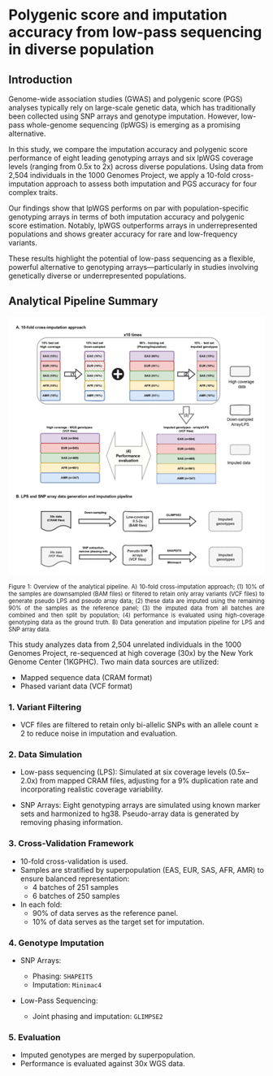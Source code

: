 # Polygenic score and imputation accuracy from low-pass sequencing in diverse population

## Introduction

Genome-wide association studies (GWAS) and polygenic score (PGS) analyses typically rely on large-scale genetic data, which has traditionally been collected using SNP arrays and genotype imputation. However, low-pass whole-genome sequencing (lpWGS) is emerging as a promising alternative.

In this study, we compare the imputation accuracy and polygenic score performance of eight leading genotyping arrays and six lpWGS coverage levels (ranging from 0.5x to 2x) across diverse populations. Using data from 2,504 individuals in the 1000 Genomes Project, we apply a 10-fold cross-imputation approach to assess both imputation and PGS accuracy for four complex traits.

Our findings show that lpWGS performs on par with population-specific genotyping arrays in terms of both imputation accuracy and polygenic score estimation. Notably, lpWGS outperforms arrays in underrepresented populations and shows greater accuracy for rare and low-frequency variants.

These results highlight the potential of low-pass sequencing as a flexible, powerful alternative to genotyping arrays—particularly in studies involving genetically diverse or underrepresented populations.

## Analytical Pipeline Summary

![Overview](assets/img/Fig1.jpg)
<figcaption style="
    max-width: 100%; 
    margin: 0 auto; 
    font-size: 0.80em;
    text-align: justify;
  ">
    Figure 1: Overview of the analytical pipeline. A) 10-fold cross-imputation approach; (1) 10% of the samples are downsampled (BAM files) or filtered to retain only array variants (VCF files) to generate pseudo LPS and pseudo array data; (2) these data are imputed using the remaining 90% of the samples as the reference panel; (3) the imputed data from all batches are combined and then split by population; (4) performance is evaluated using high-coverage genotyping data as the ground truth. B) Data generation and imputation pipeline for LPS and SNP array data. 
</figcaption>

This study analyzes data from 2,504 unrelated individuals in the 1000 Genomes Project, re-sequenced at high coverage (30x) by the New York Genome Center (1KGPHC). Two main data sources are utilized:

- Mapped sequence data (CRAM format)
- Phased variant data (VCF format)

### 1. Variant Filtering
- VCF files are filtered to retain only bi-allelic SNPs with an allele count ≥ 2 to reduce noise in imputation and evaluation.

### 2. Data Simulation
- Low-pass sequencing (LPS): Simulated at six coverage levels (0.5x–2.0x) from mapped CRAM files, adjusting for a 9% duplication rate and incorporating realistic coverage variability.

- SNP Arrays: Eight genotyping arrays are simulated using known marker sets and harmonized to hg38. Pseudo-array data is generated by removing phasing information.

### 3. Cross-Validation Framework
- 10-fold cross-validation is used.
- Samples are stratified by superpopulation (EAS, EUR, SAS, AFR, AMR) to ensure balanced representation:
    - 4 batches of 251 samples
    - 6 batches of 250 samples
- In each fold:
    - 90% of data serves as the reference panel.
    - 10% of data serves as the target set for imputation.

### 4. Genotype Imputation
- SNP Arrays:
    - Phasing: `SHAPEIT5`
    - Imputation: `Minimac4`

- Low-Pass Sequencing:
    - Joint phasing and imputation: `GLIMPSE2`

### 5. Evaluation
- Imputed genotypes are merged by superpopulation.
- Performance is evaluated against 30x WGS data.